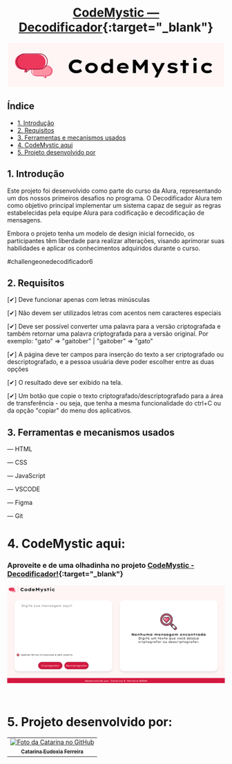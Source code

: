# <h1 align="center"> [CodeMystic — Decodificador](https://catarinaeudoxia.github.io/decodificador-alura/){:target="_blank"} </h1>


<p align="center">
  <img src="src/assets/codemystic-logo.png" alt="Imagem com o logo do codeMystic" width="500">
</p>

## Índice

* [1. Introdução](#1-introdução)
* [2. Requisitos](#2-requisitos)
* [3. Ferramentas e mecanismos usados](#3-ferramentas-e-mecanismos-usados)
* [4. CodeMystic aqui](#4-codemystic-aqui)
* [5. Projeto desenvolvido por](#5-projeto-desenvolvido-por)



## 1. Introdução

Este projeto foi desenvolvido como parte do curso da Alura, representando um dos nossos primeiros desafios no programa. O Decodificador Alura tem como objetivo principal implementar um sistema capaz de seguir as regras estabelecidas pela equipe Alura para codificação e decodificação de mensagens.

Embora o projeto tenha um modelo de design inicial fornecido, os participantes têm liberdade para realizar alterações, visando aprimorar suas habilidades e aplicar os conhecimentos adquiridos durante o curso.

#challengeonedecodificador6

## 2. Requisitos
[✔] Deve funcionar apenas com letras minúsculas

[✔] Não devem ser utilizados letras com acentos nem caracteres especiais

[✔] Deve ser possível converter uma palavra para a versão criptografada e também retornar uma palavra criptografada para a versão original. Por exemplo: "gato" => "gaitober" | "gaitober" => "gato"

[✔] A página deve ter campos para inserção do texto a ser criptografado ou descriptografado, e a pessoa usuária deve poder escolher entre as duas opções

[✔] O resultado deve ser exibido na tela.

[✔] Um botão que copie o texto criptografado/descriptografado para a área de transferência - ou seja, que tenha a mesma funcionalidade do ctrl+C ou da opção "copiar" do menu dos aplicativos.

## 3. Ferramentas e mecanismos usados
— HTML

— CSS

— JavaScript

— VSCODE

— Figma

— Git

# 4. CodeMystic aqui:

### Aproveite e de uma olhadinha no projeto [CodeMystic - Decodificador!](https://catarinaeudoxia.github.io/decodificador-alura/){:target="_blank"}

<p align="center">
  <img src="src/assets/final-result.png" alt="Imagem com o logo do codeMystic">
</p>

<br>

# 5. Projeto desenvolvido por:

  <table>
    <tr>
      <td align="center">
        <a href="#">
          <img src="https://avatars.githubusercontent.com/u/129068843?s=400&u=07f6693114af32c3fc33f1913fde52c78b9dfd85&v=4" width="100px;" alt="Foto da Catarina no GitHub"/><br>
          <sub>
            <b>Catarina Eudoxia Ferreira</b>
          </sub>
        </a>
      </td>
    </tr>
  </table>

